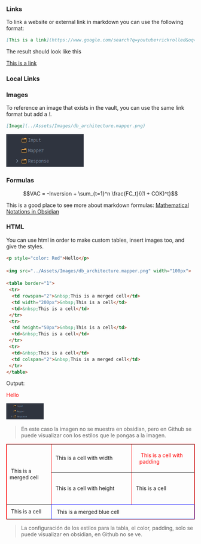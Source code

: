 ### Links

To link a website or external link in markdown you can use the following format:

```markdown
[This is a link](https://www.google.com/search?q=youtube+rickrolled&oq=youtube+rickrolled&gs_lcrp=EgZjaHJvbWUyCQgAEEUYORiABDIICAEQABgWGB4yCAgCEAAYFhgeMggIAxAAGBYYHjIGCAQQRRhAMgYIBRBFGEDSAQgzNTA5ajBqMagCALACAA&sourceid=chrome&ie=UTF-8#fpstate=ive&vld=cid:d7b50f1f,vid:dQw4w9WgXcQ,st:0)
```

The result should look like this

[This is a link](https://www.google.com/search?q=youtube+rickrolled&oq=youtube+rickrolled&gs_lcrp=EgZjaHJvbWUyCQgAEEUYORiABDIICAEQABgWGB4yCAgCEAAYFhgeMggIAxAAGBYYHjIGCAQQRRhAMgYIBRBFGEDSAQgzNTA5ajBqMagCALACAA&sourceid=chrome&ie=UTF-8#fpstate=ive&vld=cid:d7b50f1f,vid:dQw4w9WgXcQ,st:0)

### Local Links

### Images

To reference an image that exists in the vault, you can use the same link format but add a *!*.

```markdown
[Image](../Assets/Images/db_architecture.mapper.png)
```

![Image](/Assets/Images/db_architecture.mapper.png)

### Formulas

$$VAC = -Inversion + \sum_{t=1}^n \frac{FC_t}{(1 + COK)^t}$$

This is a good place to see more about markdown formulas: [Mathematical Notations in Obsidian](https://www.makeuseof.com/write-mathematical-notation-obsidian/#:~:text=Thanks%20to%20MathJax%2C%20you%20can,%24%24%20dedicates%20an%20entire%20line)

### HTML

You can use html in order to make custom tables, insert images too, and give the styles.

```html
<p style="color: Red">Hello</p>

<img src="../Assets/Images/db_architecture.mapper.png" width="100px">

<table border="1">
 <tr>
  <td rowspan="2">&nbsp;This is a merged cell</td>
  <td width="200px">&nbsp;This is a cell</td>  
  <td>&nbsp;This is a cell</td>
 </tr>
 <tr>
  <td height="50px">&nbsp;This is a cell</td>
  <td>&nbsp;This is a cell</td>
 </tr>
 <tr>
  <td>&nbsp;This is a cell</td>
  <td colspan="2">&nbsp;This is a merged cell</td>
 </tr>
</table>
```

Output:
<p style="color: Red">Hello</p>
<img src="../Assets/Images/db_architecture.mapper.png" width="100px">

> En este caso la imagen no se muestra en obsidian, pero en Github se puede visualizar con los estilos que le pongas a la imagen.

<table border="1" style="border-color: red">
 <tr>
  <td rowspan="2">&nbsp;This is a merged cell</td>
  <td width="200px">&nbsp;This is a cell with width</td>  
  <td style="padding: 20px; color: red">&nbsp;This is a cell with padding</td>
 </tr>
 <tr>
  <td height="80px">&nbsp;This is a cell with height</td>
  <td>&nbsp;This is a cell</td>
 </tr>
 <tr>
  <td>&nbsp;This is a cell</td>
  <td colspan="2" style="padding: 10px; border: 1px solid blue;">&nbsp;This is a merged blue cell</td>
 </tr>
</table>

> La configuración de los estilos para la tabla, el color, padding, solo se puede visualizar en obsidian, en Github no se ve.